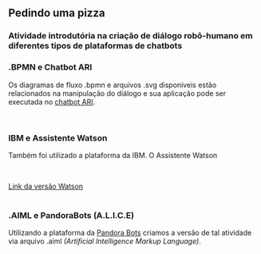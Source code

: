 ## Pedindo uma pizza

### Atividade introdutória na criação de diálogo robô-humano em diferentes tipos de plataformas de chatbots

### .BPMN e Chatbot ARI

<p>Os diagramas de fluxo .bpmn e arquivos .svg disponíveis estão relacionados na manipulação do diálogo e sua aplicação pode ser executada no <a href="http://chatbotari.herokuapp.com/">chatbot ARI</a>. </p><br>


### IBM e Assistente Watson

<p>Também foi utilizado a plataforma da IBM. O Assistente Watson<p><br>

<a href="https://web-chat.global.assistant.watson.cloud.ibm.com/preview.html?region=us-south&integrationID=58313e28-dabb-4b3c-a680-c32a20b3927d&serviceInstanceID=913eb8d8-c5eb-496e-ae86-05ed0ff605f5
Save changes">Link da versão Watson</a><br><br>

### .AIML e PandoraBots (A.L.I.C.E)

<p>Utilizando a plataforma da <a href="https://home.pandorabots.com/">Pandora Bots</a> criamos a versão de tal atividade via arquivo .aiml <i>(Artificial Intelligence Markup Language)</i>.<p>
